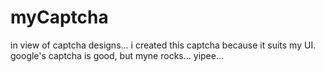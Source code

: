 # myCaptcha
in view of captcha designs... i created this captcha because it suits my UI. google's captcha is good, but myne rocks... yipee... 
